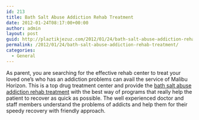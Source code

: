```yaml
---
id: 213
title: Bath Salt Abuse Addiction Rehab Treatment
date: 2012-01-24T08:17:00+00:00
author: admin
layout: post
guid: http://plaztikjezuz.com/2012/01/24/bath-salt-abuse-addiction-rehab-treatment/
permalink: /2012/01/24/bath-salt-abuse-addiction-rehab-treatment/
categories:
  - General
---
```

As parent, you are searching for the effective rehab center to treat your loved one&#8217;s who has an addiction problems can avail the service of Malibu Horizon. This is a top drug treatment center and provide the [bath salt abuse addiction rehab treatment](http://www.malibuhorizon.com/bath-salt-abuse-addiction-rehab-treatment.aspx) with the best way of programs that really help the patient to recover as quick as possible. The well experienced doctor and staff members understand the problems of addicts and help them for their speedy recovery with friendly approach.